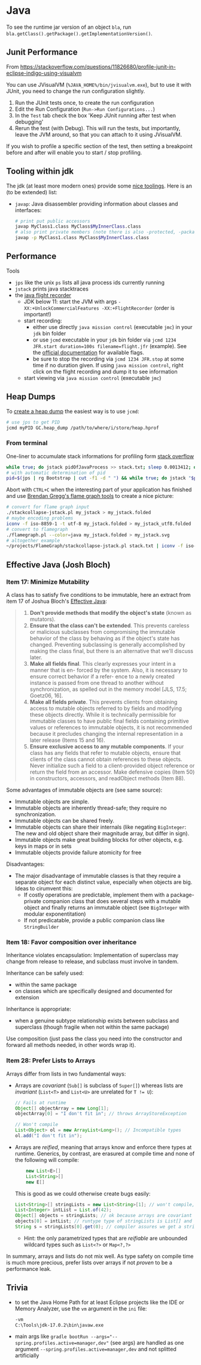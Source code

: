 # Java

To see the runtime jar version of an object `bla`, run `bla.getClass().getPackage().getImplementationVersion()`.

## Junit Performance

From <https://stackoverflow.com/questions/11826680/profile-junit-in-eclipse-indigo-using-visualvm>

You can use JVisualVM (`%JAVA_HOME%/bin/jvisualvm.exe`), but to use it with JUnit, you need to change the run configuration slightly.

1. Run the JUnit tests once, to create the run configuration
2. Edit the Run Configuration (`Run->Run Configurations...`)
3. In the `Test` tab check the box 'Keep JUnit running after test when debugging'
4. Rerun the test (with Debug). This will run the tests, but importantly, leave the JVM around, so that you can attach to it using JVisualVM.

If you wish to profile a specific section of the test, then setting a breakpoint before and after will enable you to start / stop profiling.

## Tooling within jdk

The jdk (at least more modern ones) provide some [nice toolings](https://docs.oracle.com/en/java/javase/17/docs/specs/man/index.html).
Here is an (to be extended) list:

- `javap`: Java disassembler providing information about classes and interfaces:

    ```bash
    # print put public accessors
    javap MyClass1.class MyClass$MyInnerClass.class
    # also print private members (note there is also -protected, -package, -verbose etc.)
    javap -p MyClass1.class MyClass$MyInnerClass.class
    ```

## Performance

Tools

- `jps` like the unix `ps` lists all java process ids currently running
- `jstack` prints java stacktraces
- the [java flight recorder](https://docs.oracle.com/javacomponents/jmc-5-4/jfr-runtime-guide/about.htm#JFRUH171)
  - JDK below 11: start the JVM with args `-XX:+UnlockCommercialFeatures -XX:+FlightRecorder` (order is important!)
  - start recording:
    - either use directly `java mission control` (executable `jmc`) in your `jdk` bin folder
    - or use `jcmd` executable in your `jdk` bin folder via `jcmd 1234 JFR.start duration=100s filename=flight.jfr` (example).
      See the [official documentation](https://docs.oracle.com/javacomponents/jmc-5-4/jfr-runtime-guide/comline.htm#JFRUH190) for available flags.
    - be sure to stop the recording via `jcmd 1234 JFR.stop` at some time if no duration given.
      If using `java mission control`, right click on the flight recording and dump it to see information
  - start viewing via `java mission control` (executable `jmc`)

## Heap Dumps

To [create a heap dump](https://www.baeldung.com/java-heap-dump-capture) the easiest way is to use `jcmd`:

```bash
# use jps to get PID
jcmd myPID GC.heap_dump /path/to/where/i/store/heap.hprof
```

### From terminal

One-liner  to accumulate stack informations for profiling form [stack overflow](https://stackoverflow.com/questions/27228972/how-to-get-java-profiling-dump-for-creating-flame-graphs-on-the-mac)

```bash
while true; do jstack pidOfJavaProcess >> stack.txt; sleep 0.0013412; done
# with automatic determination of pid
pid=$(jps | rg Bootstrap | cut -f1 -d " ") && while true; do jstack "$pid" >> ~/perf/iwl_stack.txt; sleep 0.013412; done
```

Abort with `CTRL+C` when the interesting part of your application has finished and use [Brendan Gregg's flame graph tools](https://github.com/brendangregg/FlameGraph) to create a nice picture:

```bash
# convert for flame graph input
./stackcollapse-jstack.pl my_jstack > my_jstack.folded
# maybe encoding problems
iconv -f iso-8859-1 -t utf-8 my_jstack.folded > my_jstack_utf8.folded
# convert to flamegraph
./flamegraph.pl --color=java my_jstack.folded > my_jstack.svg
# altogether example
~/projects/FlameGraph/stackcollapse-jstack.pl stack.txt | iconv -f iso-8859-1 -t utf-8 > stack.folded && ~/projects/FlameGraph/flamegraph.pl --color=java stack.folded > stack.svg
```

## Effective Java (Josh Bloch)

### Item 17: Minimize Mutability

A class has to satisfy five conditions to be immutable, here an extract from item 17 of Joshua Bloch's [Effective Java](https://www.oreilly.com/library/view/effective-java-3rd/9780134686097/):

> 1. **Don't provide methods that modify the object's state** (known as mutators).
> 2. **Ensure that the class can't be extended**. This prevents careless or malicious
> subclasses from compromising the immutable behavior of the class by
> behaving as if the object's state has changed. Preventing subclassing is
> generally accomplished by making the class final, but there is an alternative
> that we'll discuss later.
> 3. **Make all fields final**. This clearly expresses your intent in a manner that is en-
> forced by the system. Also, it is necessary to ensure correct behavior if a refer-
> ence to a newly created instance is passed from one thread to another without
> synchronization, as spelled out in the memory model [JLS, 17.5; Goetz06, 16].
> 4. **Make all fields private**. This prevents clients from obtaining access to
> mutable objects referred to by fields and modifying these objects directly.
> While it is technically permissible for immutable classes to have public final
> fields containing primitive values or references to immutable objects, it is not
> recommended because it precludes changing the internal representation in a
> later release (Items 15 and 16).
> 5. **Ensure exclusive access to any mutable components**. If your class has any
> fields that refer to mutable objects, ensure that clients of the class cannot obtain
> references to these objects. Never initialize such a field to a client-provided
> object reference or return the field from an accessor. Make defensive copies
> (Item 50) in constructors, accessors, and readObject methods (Item 88).

Some advantages of immutable objects are (see same source):

- Immutable objects are simple.
- Immutable objects are inherently thread-safe; they require no synchronization.
- Immutable objects can be shared freely.
- Immutable objects can share their internals (like negating `BigInteger`: The new and old object share their magnitude array, but differ in sign).
- Immutable objects make great building blocks for other objects, e.g. keys in maps or in sets
- Immutable objects provide failure atomicity for free

Disadvantages:

- The major disadvantage of immutable classes is that they require a separate object for each distinct value, especially when objects are big. Ideas to cirumvent this:
  - If costly operations are predictable, implement them with a package-private companion class that does several steps with a mutable object and finally returns an immutable object (see `BigInteger` with modular exponentitation)
  - If not predicatable, provide a public companion class like `StringBuilder`

### Item 18: Favor composition over inheritance

Inheritance violates encapsulation: Implementation of superclass may change from release to release, and subclass must involve in tandem.

Inheritance can be safely used:

- within the same package
- on classes which are specifically designed and documented for extension

Inheritance is appropriate:

- when a genuine subtype relationship exists between subclass and superclass (though fragile when not within the same package)

Use composition (just pass the class you need into the constructor and forward all methods needed, in other words wrap it).

### Item 28: Prefer Lists to Arrays

Arrays differ from lists in two fundamental ways:

- Arrays are *covariant* (`Sub[]` is subclass of `Super[]`) whereas lists are *invariant* (`List<T>` and `List<U>` are unrelated for `T != U`):

    ```java
    // Fails at runtime
    Object[] objectArray = new Long[1];
    objectArray[0] = "I don't fit in"; // throws ArrayStoreException

    // Won't compile
    List<Object> ol = new ArrayList<Long>(); // Incompatible types
    ol.add("I don't fit in");
    ```

- Arrays are *reified*, meaning that arrays know and enforce there types at runtime.
    Generics, by contrast, are erasured at compile time and none of the following will compile:

    ```java
        new List<E>[]
        List<String>[]
        new E[]
    ```

    This is good as we could otherwise create bugs easily:

    ```java
    List<String>[] stringLists = new List<String>[1]; // won't compile, but assume
    List<Integer> intList = List.of(42);
    Object[] objects = stringLists; // ok because arrays are covariant
    objects[0] = intList; // runtype type of stringLists is List[] and of intList is List due to type erasure, so perfectly fine
    String s = stringLists[0].get(0); // compiler assures we get a string, but it is an Integer!
    ```

  - Hint: the only parametrized types that are *reifiable* are unbounded wildcard types such as `List<?>` or `Map<?,?>`

In summary, arrays and lists do not mix well. As type safety on compile time is much more precious, prefer lists over arrays if not *proven* to be a performance leak.

## Trivia

- to set the Java Home Path for at least Eclipse projects like the IDE or Memory Analyzer, use the `vm` argument in the `ini` file:

    ```bash
    -vm
    C:\Tools\jdk-17.0.2\bin\javaw.exe
    ```

- main args like `gradle bootRun --args="--spring.profiles.active=manager,dev"` (see args) are handled as one argument `--spring.profiles.active=manager,dev` and not splitted artificially
